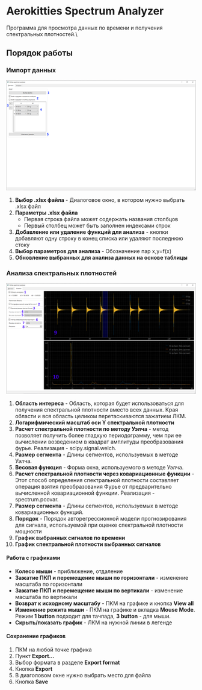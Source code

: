 # Aerokitties Spectrum Analyzer
Программа для просмотра данных по времени и получения спектральных плотностей.\
## Порядок работы
### Импорт данных
![dataTabImage](/pics/dataTab.PNG "Data tab")
1. **Выбор .xlsx файла** - Диалоговое окно, в котором нужно выбрать .xlsx файл
2. **Параметры .xlsx файла** 
   * Первая строка файла может содержать названия столбцов
   * Первый столбец может быть заполнен индексами строк
3. **Добавление или удаление функций для анализа** - кнопки добавляют одну строку в конец списка или удаляют последнюю стоку
4. **Выбор параметров для анализа** - Обозначение пар x,y=f(x)
5. **Обновление выбранных для анализа данных на основе таблицы**
### Анализа спектральных плотностей
![analysisTabImage](/pics/analysisTab.PNG "Analysis tab")
1. **Область интереса** - Область, которая будет использоваться для получения спектральной плотности вместо всех данных. Края области и вся область целиком перетаскиваются зажатием ЛКМ.
2. **Логарифмический масштаб оси Y спектральной плотности**
3. **Расчет спектральной плотности по методу Уэлча** - метод позволяет получить более гладкую периодограмму, чем при ее вычислении возведением в квадрат амплитуды преобразования фурье. Реализация - scipy.signal.welch.
4. **Размер сегмента** - Длины сегментов, используемых в методе Уэлча.
5. **Весовая функция** - Форма окна, используемого в методе Уэлча.
6. **Расчет спектральной плотности через ковариационные функции** - Этот способ определения спектральной плотности составляет операция взятия преобразования Фурье от предварительно вычисленной ковариационной функции. Реализация - spectrum.pcovar.
7. **Размер сегмента** - Длины сегментов, используемых в методе ковариационных функций.
8. **Порядок** - Порядок авторегрессионной модели прогнозирования для сигнала, используемой при оценке спектральной плотности мощности
9. **График выбранных сигналов по времени**
10. **График спектральной плотности выбранных сигналов**
#### Работа с графиками
* **Колесо мыши** - приближение, отдаление
* **Зажатие ПКП и перемещение мыши по горизонтали** - изменение масштаба по горизонтали
* **Зажатие ПКП и перемещение мыши по вертикали** - изменение масштаба по вертикали
* **Возврат к исходному масштабу** - ПКМ на графике и кнопка **View all**
* **Изменение режита мыши** - ПКМ на графике и вкладка **Mouse Mode**. Режим **1 button** подходит для тачпада, **3 button** - для мыши.
* **Скрыть/показать график** - ЛКМ на нужной линии в легенде
#### Сохранение графиков
1. ПКМ на любой точке графика
2. Пункт **Export...**
3. Выбор формата в разделе **Export format**
4. Кнопка **Export**
5. В диаголовом окне нужно выбрать место для файла
6. Кнопка **Save**